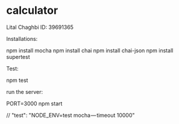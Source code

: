 # calculator

Lital Chaghbi ID: 39691365


Installations:

npm install mocha
npm install chai
npm install chai-json
npm install supertest

Test:

npm test


run the server:

PORT=3000 npm start

// "test": "NODE_ENV=test mocha — timeout 10000"